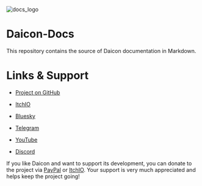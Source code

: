![docs_logo](https://github.com/user-attachments/assets/2abb7b7c-65b4-4971-a054-a6d546568db6)

# Daicon-Docs

This repository contains the source of Daicon documentation in Markdown.

# Links & Support

- [Project on GitHub](https://github.com/arukurei/Daicon)

- [ItchIO](https://alkrei.itch.io/daicon)

- [Bluesky](https://bsky.app/profile/arukurei.bsky.social)

- [Telegram](https://t.me/G_Quasar)

- [YouTube](https://www.youtube.com/@arukurei)

- [Discord](https://discord.gg/663eYk5ZGA)

If you like Daicon and want to support its development, you can donate to the project via [PayPal](https://www.paypal.com/donate/?hosted_button_id=LF5SHGQDXK2PG) or [ItchIO](https://alkrei.itch.io/daicon). Your support is very much appreciated and helps keep the project going!